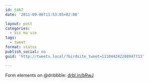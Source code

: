 ```yaml
---
id: 5467
date: '2011-09-06T11:53:05+02:00'

layout: post
categories:
  - Vis ma vie
tags:
  - tweet
format: status
publish_social: no
guid: 'http://tweets.local/?birdsite_tweet=111044242280947713'

---
```


Form elements on @dribbble: [drbl.in/bRwJ](http://drbl.in/bRwJ)